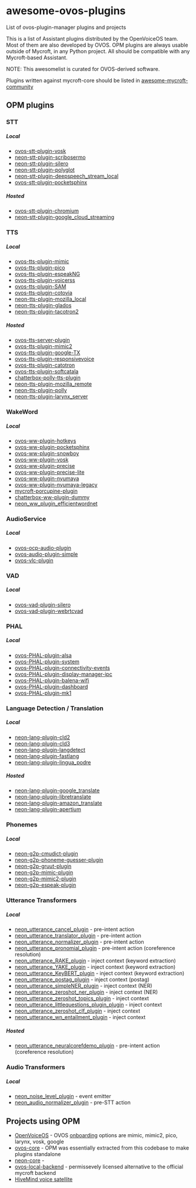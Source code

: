 # awesome-ovos-plugins
List of ovos-plugin-manager plugins and projects

This is a list of Assistant plugins distributed by the OpenVoiceOS team. Most of them are also developed by OVOS. 
OPM plugins are always usable outside of Mycroft, in any Python project. All should be compatible with any Mycroft-based Assistant.

NOTE: This awesomelist is curated for OVOS-derived software.

Plugins written against mycroft-core should be listed in [awesome-mycroft-community](https://github.com/ChanceNCounter/awesome-mycroft-community)

## OPM plugins

### STT

##### Local
- [ovos-stt-plugin-vosk](https://github.com/OpenVoiceOS/ovos-stt-plugin-vosk)
- [neon-stt-plugin-scribosermo](https://github.com/NeonGeckoCom/neon-stt-plugin-scribosermo)
- [neon-stt-plugin-silero](https://github.com/NeonGeckoCom/neon-stt-plugin-silero)
- [neon-stt-plugin-polyglot](https://github.com/NeonGeckoCom/neon-stt-plugin-polyglot)
- [neon-stt-plugin-deepspeech_stream_local](https://github.com/NeonGeckoCom/neon-stt-plugin-deepspeech_stream_local)
- [ovos-stt-plugin-pocketsphinx](https://github.com/OpenVoiceOS/ovos-stt-plugin-pocketsphinx)

##### Hosted
- [ovos-stt-plugin-chromium](https://github.com/OpenVoiceOS/ovos-stt-plugin-chromium)
- [neon-stt-plugin-google_cloud_streaming](https://github.com/NeonGeckoCom/neon-stt-plugin-google_cloud_streaming)


### TTS

##### Local
- [ovos-tts-plugin-mimic](https://github.com/OpenVoiceOS/ovos-tts-plugin-mimic)
- [ovos-tts-plugin-pico](https://github.com/OpenVoiceOS/ovos-tts-plugin-pico)
- [ovos-tts-plugin-espeakNG](https://github.com/OpenVoiceOS/ovos-tts-plugin-espeakNG)
- [ovos-tts-plugin-voicerss](https://github.com/OpenVoiceOS/ovos-tts-plugin-voicerss)
- [ovos-tts-plugin-SAM](https://github.com/OpenVoiceOS/ovos-tts-plugin-SAM)
- [ovos-tts-plugin-cotovia](https://github.com/OpenVoiceOS/ovos-tts-plugin-cotovia)
- [neon-tts-plugin-mozilla_local](https://github.com/NeonGeckoCom/neon-tts-plugin-mozilla_local)
- [neon-tts-plugin-glados](https://github.com/NeonGeckoCom/neon-tts-plugin-glados)
- [neon-tts-plugin-tacotron2](https://github.com/NeonGeckoCom/neon-tts-plugin-tacotron2)

##### Hosted
- [ovos-tts-server-plugin](https://github.com/OpenVoiceOS/ovos-tts-server-plugin)
- [ovos-tts-plugin-mimic2](https://github.com/OpenVoiceOS/ovos-tts-plugin-mimic2)
- [ovos-tts-plugin-google-TX](https://github.com/OpenVoiceOS/ovos-tts-plugin-google-TX)
- [ovos-tts-plugin-responsivevoice](https://github.com/OpenVoiceOS/ovos-tts-plugin-responsivevoice)
- [ovos-tts-plugin-catotron](https://github.com/OpenVoiceOS/ovos-tts-plugin-catotron)
- [ovos-tts-plugin-softcatala](https://github.com/OpenVoiceOS/ovos-tts-plugin-softcatala)
- [chatterbox-polly-tts-plugin](https://pypi.org/project/chatterbox-plugin-polly-tts)
- [neon-tts-plugin-mozilla_remote](https://github.com/NeonGeckoCom/neon-tts-plugin-mozilla_remote)
- [neon-tts-plugin-polly](https://github.com/NeonGeckoCom/neon-tts-plugin-polly)
- [neon-tts-plugin-larynx_server](https://github.com/NeonGeckoCom/neon-tts-plugin-larynx_server)

### WakeWord

##### Local
- [ovos-ww-plugin-hotkeys](https://github.com/OpenVoiceOS/ovos_ww_plugin_hotkeys)
- [ovos-ww-plugin-pocketsphinx](https://github.com/OpenVoiceOS/ovos-ww-plugin-pocketsphinx)
- [ovos-ww-plugin-snowboy](https://github.com/OpenVoiceOS/ovos-ww-plugin-snowboy)
- [ovos-ww-plugin-vosk](https://github.com/OpenVoiceOS/ovos-ww-plugin-vosk)
- [ovos-ww-plugin-precise](https://github.com/OpenVoiceOS/ovos-ww-plugin-precise)
- [ovos-ww-plugin-precise-lite](https://github.com/OpenVoiceOS/ovos-ww-plugin-precise-lite)
- [ovos-ww-plugin-nyumaya](https://github.com/OpenVoiceOS/ovos-ww-plugin-nyumaya)
- [ovos-ww-plugin-nyumaya-legacy](https://github.com/OpenVoiceOS/ovos-ww-plugin-nyumaya-legacy)
- [mycroft-porcupine-plugin](https://github.com/forslund/mycroft-porcupine-plugin)
- [chatterbox-ww-plugin-dummy](https://github.com/HelloChatterbox/dummy_wakeword_plugin)
- [neon_ww_plugin_efficientwordnet](https://github.com/NeonGeckoCom/neon_ww_plugin_efnet)

### AudioService

##### Local
- [ovos-ocp-audio-plugin](https://github.com/OpenVoiceOS/ovos-ocp-audio-plugin)
- [ovos-audio-plugin-simple](https://github.com/OpenVoiceOS/ovos-audio-plugin-simple)
- [ovos-vlc-plugin](https://github.com/OpenVoiceOS/ovos-vlc-plugin)


### VAD

##### Local
- [ovos-vad-plugin-silero](https://github.com/OpenVoiceOS/ovos-vad-plugin-silero)
- [ovos-vad-plugin-webrtcvad](https://github.com/OpenVoiceOS/ovos-vad-plugin-webrtcvad)


### PHAL

##### Local

- [ovos-PHAL-plugin-alsa](https://github.com/OpenVoiceOS/ovos-PHAL-plugin-alsa)
- [ovos-PHAL-plugin-system](https://github.com/OpenVoiceOS/ovos-PHAL-plugin-system)
- [ovos-PHAL-plugin-connectivity-events](https://github.com/OpenVoiceOS/ovos-PHAL-plugin-connectivity-events)
- [ovos-PHAL-plugin-display-manager-ipc](https://github.com/OpenVoiceOS/ovos-PHAL-plugin-display-manager-ipc)
- [ovos-PHAL-plugin-balena-wifi](https://github.com/OpenVoiceOS/ovos-PHAL-plugin-balena-wifi)
- [ovos-PHAL-plugin-dashboard](https://github.com/OpenVoiceOS/ovos-PHAL-plugin-dashboard)
- [ovos-PHAL-plugin-mk1](https://github.com/OpenVoiceOS/ovos-PHAL-plugin-mk1)


### Language Detection / Translation

##### Local
- [neon-lang-plugin-cld2](https://github.com/NeonGeckoCom/neon-lang-plugin-cld2)
- [neon-lang-plugin-cld3](https://github.com/NeonGeckoCom/neon-lang-plugin-cld3)
- [neon-lang-plugin-langdetect](https://github.com/NeonGeckoCom/neon-lang-plugin-langdetect)
- [neon-lang-plugin-fastlang](https://github.com/NeonGeckoCom/neon-lang-plugin-fastlang)
- [neon-lang-plugin-lingua_podre](https://github.com/NeonGeckoCom/neon-lang-plugin-lingua_podre)

##### Hosted
- [neon-lang-plugin-google_translate](https://github.com/NeonGeckoCom/neon-lang-plugin-google_translate)
- [neon-lang-plugin-libretranslate](https://github.com/NeonGeckoCom/neon-lang-plugin-libretranslate)
- [neon-lang-plugin-amazon_translate](https://github.com/NeonGeckoCom/neon-lang-plugin-amazon_translate)
- [neon-lang-plugin-apertium](https://github.com/NeonGeckoCom/neon-lang-plugin-apertium)

### Phonemes

##### Local
- [neon-g2p-cmudict-plugin](https://github.com/NeonGeckoCom/g2p-cmudict-plugin)
- [neon-g2p-phoneme-guesser-plugin](https://github.com/NeonGeckoCom/g2p-phoneme-guesser-plugin)
- [neon-g2p-gruut-plugin](https://github.com/NeonGeckoCom/g2p-gruut-plugin)
- [neon-g2p-mimic-plugin](https://github.com/NeonJarbas/g2p-mimic-plugin)
- [neon-g2p-mimic2-plugin](https://github.com/NeonJarbas/g2p-mimic2-plugin)
- [neon-g2p-espeak-plugin](https://github.com/NeonJarbas/g2p-espeak-plugin)


### Utterance Transformers

##### Local
- [neon_utterance_cancel_plugin](https://github.com/NeonGeckoCom/neon_utterance_cancel_plugin) - pre-intent action
- [neon_utterance_translator_plugin](https://github.com/NeonGeckoCom/neon_utterance_translator_plugin) - pre-intent action
- [neon_utterance_normalizer_plugin](https://github.com/NeonGeckoCom/neon_utterance_normalizer_plugin) - pre-intent action
- [neon_utterance_pronomial_plugin](neon_utterance_pronomial_plugin) - pre-intent action (coreference resolution)
- [neon_utterance_RAKE_plugin](https://github.com/NeonGeckoCom/neon_utterance_RAKE_plugin) - inject context (keyword extraction)
- [neon_utterance_YAKE_plugin](https://github.com/NeonGeckoCom/neon_utterance_YAKE_plugin) - inject context (keyword extraction)
- [neon_utterance_KeyBERT_plugin](https://github.com/NeonGeckoCom/neon_utterance_KeyBERT_plugin) - inject context (keyword extraction)
- [neon_utterance_postag_plugin](https://github.com/NeonGeckoCom/neon_utterance_postag_plugin) - inject context (postag)
- [neon_utterance_simpleNER_plugin](https://github.com/NeonGeckoCom/neon_utterance_simpleNER_plugin) - inject context (NER)
- [neon_utterance_zeroshot_ner_plugin](https://github.com/NeonGeckoCom/neon_utterance_zeroshot_ner_plugin) - inject context (NER)
- [neon_utterance_zeroshot_topics_plugin](https://github.com/NeonGeckoCom/neon_utterance_zeroshot_topics_plugin) - inject context
- [neon_utterance_littlequestions_plugin_plugin](https://github.com/NeonGeckoCom/neon_utterance_littlequestions_plugin) - inject context
- [neon_utterance_zeroshot_clf_plugin](https://github.com/NeonGeckoCom/neon_utterance_zeroshot_clf_plugin) - inject context
- [neon_utterance_wn_entailment_plugin](https://github.com/NeonGeckoCom/neon_utterance_wn_entailment_plugin) - inject context 


##### Hosted
- [neon_utterance_neuralcorefdemo_plugin](https://github.com/NeonGeckoCom/neon_utterance_neuralcorefdemo_plugin) - pre-intent action (coreference resolution)

### Audio Transformers

##### Local
- [neon_noise_level_plugin](https://github.com/NeonGeckoCom/neon_noise_level_plugin) - event emitter
- [neon_audio_normalizer_plugin](https://github.com/NeonGeckoCom/neon_audio_normalizer_plugin) - pre-STT action


## Projects using OPM

- [OpenVoiceOS](https://github.com/OpenVoiceOS/OpenVoiceOS) - OVOS [onboarding](https://github.com/OpenVoiceOS/skill-ovos-setup) options are mimic, mimic2, pico, larynx, vosk, google
- [ovos-core](https://github.com/OpenVoiceOS/ovos-core) - OPM was essentially extracted from this codebase to make plugins standalone
- [neon-core](https://github.com/NeonGeckoCom/NeonCore) - 
- [ovos-local-backend](https://github.com/OpenVoiceOS/ovos-local-backend) - permissevely licensed alternative to the official mycroft backend
- [HiveMind voice satellite](https://github.com/JarbasHiveMind/HiveMind-voice-sat)
